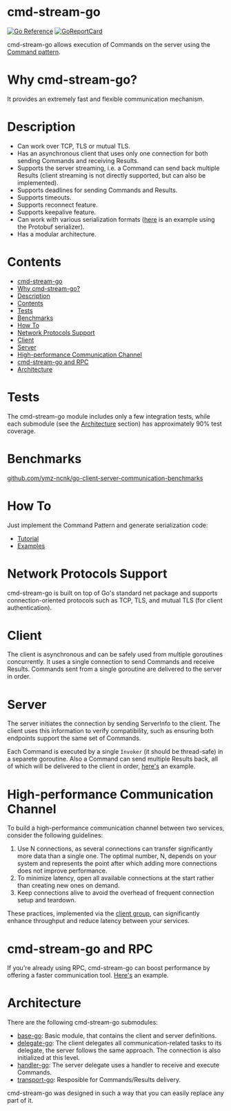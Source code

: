 # cmd-stream-go

[![Go Reference](https://pkg.go.dev/badge/github.com/cmd-stream/cmd-stream-go.svg)](https://pkg.go.dev/github.com/cmd-stream/cmd-stream-go)
[![GoReportCard](https://goreportcard.com/badge/cmd-stream/cmd-stream-go)](https://goreportcard.com/report/github.com/cmd-stream/cmd-stream-go)

cmd-stream-go allows execution of Commands on the server using the 
[Command pattern](https://ymz-ncnk.medium.com/command-pattern-as-an-api-architecture-style-be9ac25d6d94).

# Why cmd-stream-go?
It provides an extremely fast and flexible communication mechanism.

# Description
- Can work over TCP, TLS or mutual TLS.
- Has an asynchronous client that uses only one connection for both sending 
  Commands and receiving Results.
- Supports the server streaming, i.e. a Command can send back multiple Results
  (client streaming is not directly supported, but can also be implemented).
- Supports deadlines for sending Commands and Results.
- Supports timeouts.
- Supports reconnect feature.
- Supports keepalive feature.
- Can work with various serialization formats ([here](https://github.com/cmd-stream/cmd-stream-examples-go/tree/main/standard_protobuf) is an example using the Protobuf serializer).
- Has a modular architecture.

# Contents
- [cmd-stream-go](#cmd-stream-go)
- [Why cmd-stream-go?](#why-cmd-stream-go)
- [Description](#description)
- [Contents](#contents)
- [Tests](#tests)
- [Benchmarks](#benchmarks)
- [How To](#how-to)
- [Network Protocols Support](#network-protocols-support)
- [Client](#client)
- [Server](#server)
- [High-performance Communication Channel](#high-performance-communication-channel)
- [cmd-stream-go and RPC](#cmd-stream-go-and-rpc)
- [Architecture](#architecture)

# Tests
The cmd-stream-go module includes only a few integration tests, while each 
submodule (see the [Architecture](#architecture) section) has approximately 90% 
test coverage.

# Benchmarks
[github.com/ymz-ncnk/go-client-server-communication-benchmarks](https://github.com/ymz-ncnk/go-client-server-communication-benchmarks)

# How To
Just implement the Command Pattern and generate serialization code:
- [Tutorial](https://ymz-ncnk.medium.com/cmd-stream-go-tutorial-0276d39c91e8)
- [Examples](https://github.com/cmd-stream/examples-go)

# Network Protocols Support
cmd-stream-go is built on top of Go's standard net package and supports 
connection-oriented protocols such as TCP, TLS, and mutual TLS (for client 
authentication).

# Client
The client is asynchronous and can be safely used from multiple goroutines 
concurrently. It uses a single connection to send Commands and receive Results.
Commands sent from a single goroutine are delivered to the server in order.

# Server
The server initiates the connection by sending ServerInfo to the client. The 
client uses this information to verify compatibility, such as ensuring both 
endpoints support the same set of Commands.

Each Command is executed by a single `Invoker` (it should be thread-safe) in a 
separete goroutine. Also a Command can send multiple Results back, all of which 
will be delivered to the client in order, [here's](https://github.com/cmd-stream/cmd-stream-examples-go/tree/main/multi_result) 
an example.

# High-performance Communication Channel
To build a high-performance communication channel between two services, consider 
the following guidelines:
1. Use N connections, as several connections can transfer significantly more 
   data than a single one. The optimal number, N, depends on your system and 
   represents the point after which adding more connections does not improve 
   performance.
2. To minimize latency, open all available connections at the start rather than 
   creating new ones on demand.
3. Keep connections alive to avoid the overhead of frequent connection setup and 
   teardown.

These practices, implemented via the [client group](https://github.com/cmd-stream/cmd-stream-examples-go/blob/main/group/client_group_test.go), 
can significantly enhance throughput and reduce latency between your services.

# cmd-stream-go and RPC
If you're already using RPC, cmd-stream-go can boost performance by offering a 
faster communication tool. [Here's](https://github.com/cmd-stream/cmd-stream-examples-go/tree/main/rpc) 
an example.

# Architecture
There are the following cmd-stream-go submodules:
- [base-go](https://github.com/cmd-stream/base-go): Basic module, that contains 
  the client and server definitions.
- [delegate-go](https://github.com/cmd-stream/delegate-go): The client delegates
  all communication-related tasks to its delegate, the server follows the same 
  approach. The connection is also initialized at this level.
- [handler-go](https://github.com/cmd-stream/handler-go): The server delegate 
  uses a handler to receive and execute Commands.
- [transport-go](https://github.com/cmd-stream/transport-go): Resposible for 
  Commands/Results delivery.

cmd-stream-go was designed in such a way that you can easily replace any part of 
it.